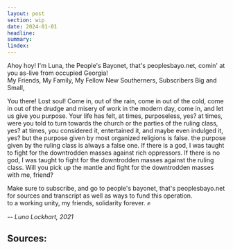 ```yaml
---
layout: post
section: wip
date: 2024-01-01
headline:
summary:
lindex:
---
```

Ahoy hoy! I'm Luna, the People's Bayonet, that's peoplesbayo.net, comin' at you as-live from occupied Georgia!  
My Friends, My Family, My Fellow New Southerners, Subscribers Big and Small,

You there! Lost soul! Come in, out of the rain, come in out of the cold, come in out of the drudge and misery of work in the modern day, come in, and let us give you purpose.
Your life has felt, at times, purposeless, yes?
at times, were you told to turn towards the church or the parties of the ruling class, yes? at times, you considered it, entertained it, and maybe even indulged it, yes?
but the purpose given by most organized religions is false.
the purpose given by the ruling class is always a false one.
If there is a god, I was taught to fight for the downtrodden masses against rich oppressors.
If there is no god, I was taught to fight for the downtrodden masses against the ruling class.
Will you pick up the mantle and fight for the downtrodden masses with me, friend?

Make sure to subscribe, and go to people's bayonet, that's peoplesbayo.net for sources and transcript as well as ways to fund this operation.  
to a working unity, my friends, solidarity forever. ✊

*-- Luna Lockhart, 2021*

## Sources:
